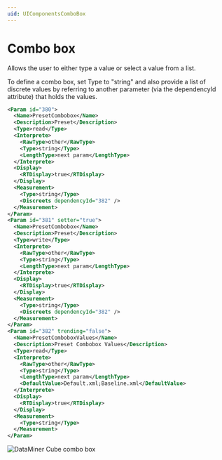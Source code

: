 ```yaml
---
uid: UIComponentsComboBox
---
```


# Combo box

Allows the user to either type a value or select a value from a list.

To define a combo box, set Type to "string" and also provide a list of discrete values by referring to another parameter (via the dependencyId attribute) that holds the values.

```xml
<Param id="380">
  <Name>PresetCombobox</Name>
  <Description>Preset</Description>
  <Type>read</Type>
  <Interprete>
    <RawType>other</RawType>
    <Type>string</Type>
    <LengthType>next param</LengthType>
  </Interprete>
  <Display>
    <RTDisplay>true</RTDisplay>
  </Display>
  <Measurement>
    <Type>string</Type>
    <Discreets dependencyId="382" />
  </Measurement>
</Param>
<Param id="381" setter="true">
  <Name>PresetCombobox</Name>
  <Description>Preset</Description>
  <Type>write</Type>
  <Interprete>
    <RawType>other</RawType>
    <Type>string</Type>
    <LengthType>next param</LengthType>
  </Interprete>
  <Display>
    <RTDisplay>true</RTDisplay>
  </Display>
  <Measurement>
    <Type>string</Type>
    <Discreets dependencyId="382" />
  </Measurement>
</Param>
<Param id="382" trending="false">
  <Name>PresetComboboxValues</Name>
  <Description>Preset Combobox Values</Description>
  <Type>read</Type>
  <Interprete>
    <RawType>other</RawType>
    <Type>string</Type>
    <LengthType>next param</LengthType>
    <DefaultValue>Default.xml;Baseline.xml</DefaultValue>
  </Interprete>
  <Display>
    <RTDisplay>true</RTDisplay>
  </Display>
  <Measurement>
    <Type>string</Type>
  </Measurement>
</Param>
```

![DataMiner Cube combo box](~/develop/images/uicombobox.png)
